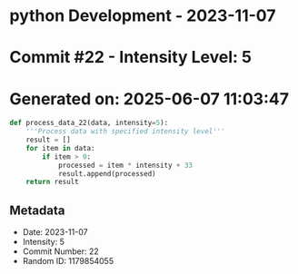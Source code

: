 ﻿# python Development - 2023-11-07
# Commit #22 - Intensity Level: 5
# Generated on: 2025-06-07 11:03:47
```python
def process_data_22(data, intensity=5):
    '''Process data with specified intensity level'''
    result = []
    for item in data:
        if item > 0:
            processed = item * intensity + 33
            result.append(processed)
    return result
```
## Metadata
- Date: 2023-11-07
- Intensity: 5
- Commit Number: 22
- Random ID: 1179854055
